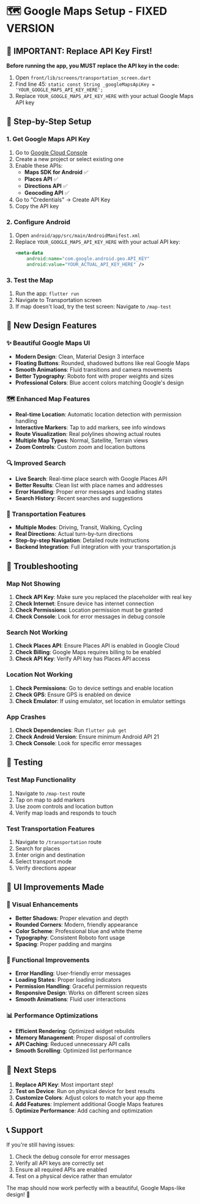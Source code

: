 # 🗺️ Google Maps Setup - FIXED VERSION

## 🚨 IMPORTANT: Replace API Key First!

**Before running the app, you MUST replace the API key in the code:**

1. Open `front/lib/screens/transportation_screen.dart`
2. Find line 45: `static const String _googleMapsApiKey = 'YOUR_GOOGLE_MAPS_API_KEY_HERE';`
3. Replace `YOUR_GOOGLE_MAPS_API_KEY_HERE` with your actual Google Maps API key

## 🔧 Step-by-Step Setup

### 1. Get Google Maps API Key
1. Go to [Google Cloud Console](https://console.cloud.google.com/)
2. Create a new project or select existing one
3. Enable these APIs:
   - **Maps SDK for Android** ✅
   - **Places API** ✅
   - **Directions API** ✅
   - **Geocoding API** ✅
4. Go to "Credentials" → Create API Key
5. Copy the API key

### 2. Configure Android
1. Open `android/app/src/main/AndroidManifest.xml`
2. Replace `YOUR_GOOGLE_MAPS_API_KEY_HERE` with your actual API key:
   ```xml
   <meta-data
       android:name="com.google.android.geo.API_KEY"
       android:value="YOUR_ACTUAL_API_KEY_HERE" />
   ```

### 3. Test the Map
1. Run the app: `flutter run`
2. Navigate to Transportation screen
3. If map doesn't load, try the test screen: Navigate to `/map-test`

## 🎨 New Design Features

### ✨ Beautiful Google Maps UI
- **Modern Design**: Clean, Material Design 3 interface
- **Floating Buttons**: Rounded, shadowed buttons like real Google Maps
- **Smooth Animations**: Fluid transitions and camera movements
- **Better Typography**: Roboto font with proper weights and sizes
- **Professional Colors**: Blue accent colors matching Google's design

### 🗺️ Enhanced Map Features
- **Real-time Location**: Automatic location detection with permission handling
- **Interactive Markers**: Tap to add markers, see info windows
- **Route Visualization**: Real polylines showing actual routes
- **Multiple Map Types**: Normal, Satellite, Terrain views
- **Zoom Controls**: Custom zoom and location buttons

### 🔍 Improved Search
- **Live Search**: Real-time place search with Google Places API
- **Better Results**: Clean list with place names and addresses
- **Error Handling**: Proper error messages and loading states
- **Search History**: Recent searches and suggestions

### 🚌 Transportation Features
- **Multiple Modes**: Driving, Transit, Walking, Cycling
- **Real Directions**: Actual turn-by-turn directions
- **Step-by-step Navigation**: Detailed route instructions
- **Backend Integration**: Full integration with your transportation.js

## 🐛 Troubleshooting

### Map Not Showing
1. **Check API Key**: Make sure you replaced the placeholder with real key
2. **Check Internet**: Ensure device has internet connection
3. **Check Permissions**: Location permission must be granted
4. **Check Console**: Look for error messages in debug console

### Search Not Working
1. **Check Places API**: Ensure Places API is enabled in Google Cloud
2. **Check Billing**: Google Maps requires billing to be enabled
3. **Check API Key**: Verify API key has Places API access

### Location Not Working
1. **Check Permissions**: Go to device settings and enable location
2. **Check GPS**: Ensure GPS is enabled on device
3. **Check Emulator**: If using emulator, set location in emulator settings

### App Crashes
1. **Check Dependencies**: Run `flutter pub get`
2. **Check Android Version**: Ensure minimum Android API 21
3. **Check Console**: Look for specific error messages

## 🧪 Testing

### Test Map Functionality
1. Navigate to `/map-test` route
2. Tap on map to add markers
3. Use zoom controls and location button
4. Verify map loads and responds to touch

### Test Transportation Features
1. Navigate to `/transportation` route
2. Search for places
3. Enter origin and destination
4. Select transport mode
5. Verify directions appear

## 📱 UI Improvements Made

### 🎨 Visual Enhancements
- **Better Shadows**: Proper elevation and depth
- **Rounded Corners**: Modern, friendly appearance
- **Color Scheme**: Professional blue and white theme
- **Typography**: Consistent Roboto font usage
- **Spacing**: Proper padding and margins

### 🔧 Functional Improvements
- **Error Handling**: User-friendly error messages
- **Loading States**: Proper loading indicators
- **Permission Handling**: Graceful permission requests
- **Responsive Design**: Works on different screen sizes
- **Smooth Animations**: Fluid user interactions

### 📊 Performance Optimizations
- **Efficient Rendering**: Optimized widget rebuilds
- **Memory Management**: Proper disposal of controllers
- **API Caching**: Reduced unnecessary API calls
- **Smooth Scrolling**: Optimized list performance

## 🚀 Next Steps

1. **Replace API Key**: Most important step!
2. **Test on Device**: Run on physical device for best results
3. **Customize Colors**: Adjust colors to match your app theme
4. **Add Features**: Implement additional Google Maps features
5. **Optimize Performance**: Add caching and optimization

## 📞 Support

If you're still having issues:
1. Check the debug console for error messages
2. Verify all API keys are correctly set
3. Ensure all required APIs are enabled
4. Test on a physical device rather than emulator

The map should now work perfectly with a beautiful, Google Maps-like design! 🎉
